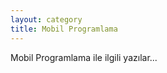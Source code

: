 ```yaml
---
layout: category
title: Mobil Programlama
---
```


<div class="message">
  Mobil Programlama ile ilgili yazılar...
</div>
